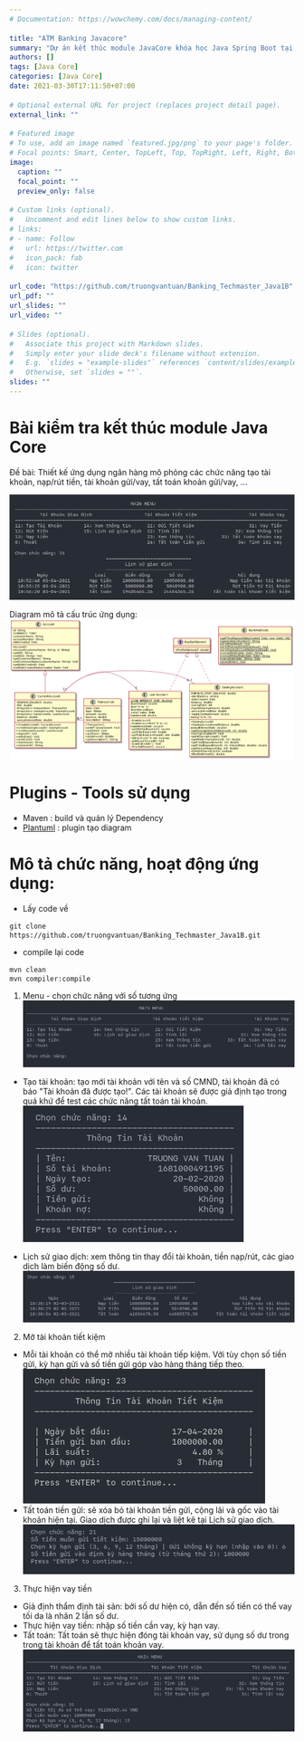 ```yaml
---
# Documentation: https://wowchemy.com/docs/managing-content/

title: "ATM Banking Javacore"
summary: "Dự án kết thúc module JavaCore khóa học Java Spring Boot tại TechMaster Việt Nam"
authors: []
tags: [Java Core]
categories: [Java Core]
date: 2021-03-30T17:11:50+07:00

# Optional external URL for project (replaces project detail page).
external_link: ""

# Featured image
# To use, add an image named `featured.jpg/png` to your page's folder.
# Focal points: Smart, Center, TopLeft, Top, TopRight, Left, Right, BottomLeft, Bottom, BottomRight.
image:
  caption: ""
  focal_point: ""
  preview_only: false

# Custom links (optional).
#   Uncomment and edit lines below to show custom links.
# links:
# - name: Follow
#   url: https://twitter.com
#   icon_pack: fab
#   icon: twitter

url_code: "https://github.com/truongvantuan/Banking_Techmaster_Java1B"
url_pdf: ""
url_slides: ""
url_video: ""

# Slides (optional).
#   Associate this project with Markdown slides.
#   Simply enter your slide deck's filename without extension.
#   E.g. `slides = "example-slides"` references `content/slides/example-slides.md`.
#   Otherwise, set `slides = ""`.
slides: ""
---
```


# Bài kiểm tra kết thúc module Java Core
Đề bài: Thiết kế ứng dụng ngân hàng mô phỏng các chức năng tạo tài khoản, nạp/rút tiền, tài khoản gửi/vay, tất toán khoản gửi/vay, ...

![Main Menu](images/main.png)

Diagram mô tả cấu trúc ứng dụng:
![diagram](images/BankTransaction_Diagram.png)

# Plugins - Tools sử dụng
- Maven : build và quản lý Dependency
- [Plantuml](https://plantuml.com/) : plugin tạo diagram

# Mô tả chức năng, hoạt động ứng dụng:
- Lấy code về
```
git clone https://github.com/truongvantuan/Banking_Techmaster_Java1B.git 
```
- compile lại code
```
mvn clean
mvn compiler:compile
```

1. Menu  - chọn chức năng với số tương ứng
![menu](images/1.png)

- Tạo tài khoản: tạo mới tài khoản với tên và số CMND, tài khoản đã có báo "Tài khoản đã được tạo!". Các tài khoản sẽ được giả định tạo trong quá khứ để test các chức năng tất toán tài khoản.
![show info](images/2.png)

- Lịch sử giao dịch: xem thông tin thay đổi tài khoản, tiền nạp/rút, các giao dịch làm biến động số dư.
![log](images/3.png)

2. Mở tài khoản tiết kiệm
 - Mỗi tài khoản có thể mở nhiều tài khoản tiếp kiệm. Với tùy chọn số tiền gửi, kỳ hạn gửi và số tiền gửi góp vào hàng tháng tiếp theo.
 ![saving-account-print](images/6.png)
 - Tất toán tiền gửi: sẽ xóa bỏ tài khoản tiền gửi, cộng lãi và gốc vào tài khoản hiện tại. Giao dịch được ghi lại và liệt kê tại Lịch sử giao dịch.
![saving-account](images/4.png)

3. Thực hiện vay tiền
- Giả định thẩm định tài sản: bởi số dư hiện có, dẫn đến số tiền có thể vay tối da là nhân 2 lần số dư.
- Thực hiện vay tiền: nhập số tiền cần vay, kỳ hạn vay.
- Tất toán: Tất toán sẽ thực hiện đóng tài khoản vay, sử dụng số dư trong trong tài khoản để tất toán khoản vay.
![image](images/5.png)